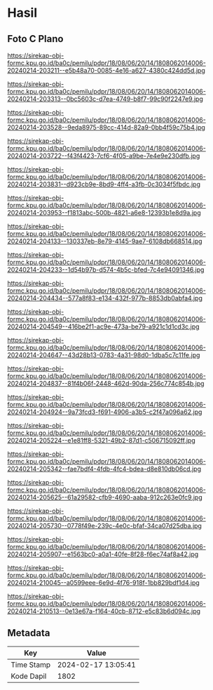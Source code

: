 # Hasil

## Foto C Plano

https://sirekap-obj-formc.kpu.go.id/ba0c/pemilu/pdpr/18/08/06/20/14/1808062014006-20240214-203211--e5b48a70-0085-4e16-a627-4380c424dd5d.jpg

https://sirekap-obj-formc.kpu.go.id/ba0c/pemilu/pdpr/18/08/06/20/14/1808062014006-20240214-203313--0bc5603c-d7ea-4749-b8f7-99c90f2247e9.jpg

https://sirekap-obj-formc.kpu.go.id/ba0c/pemilu/pdpr/18/08/06/20/14/1808062014006-20240214-203528--9eda8975-89cc-414d-82a9-0bb4f59c75b4.jpg

https://sirekap-obj-formc.kpu.go.id/ba0c/pemilu/pdpr/18/08/06/20/14/1808062014006-20240214-203722--f43f4423-7cf6-4f05-a9be-7e4e9e230dfb.jpg

https://sirekap-obj-formc.kpu.go.id/ba0c/pemilu/pdpr/18/08/06/20/14/1808062014006-20240214-203831--d923cb9e-8bd9-4ff4-a3fb-0c3034f5fbdc.jpg

https://sirekap-obj-formc.kpu.go.id/ba0c/pemilu/pdpr/18/08/06/20/14/1808062014006-20240214-203953--f1813abc-500b-4821-a6e8-12393b1e8d9a.jpg

https://sirekap-obj-formc.kpu.go.id/ba0c/pemilu/pdpr/18/08/06/20/14/1808062014006-20240214-204133--130337eb-8e79-4145-9ae7-6108db668514.jpg

https://sirekap-obj-formc.kpu.go.id/ba0c/pemilu/pdpr/18/08/06/20/14/1808062014006-20240214-204233--1d54b97b-d574-4b5c-bfed-7c4e94091346.jpg

https://sirekap-obj-formc.kpu.go.id/ba0c/pemilu/pdpr/18/08/06/20/14/1808062014006-20240214-204434--577a8f83-e134-432f-977b-8853db0abfa4.jpg

https://sirekap-obj-formc.kpu.go.id/ba0c/pemilu/pdpr/18/08/06/20/14/1808062014006-20240214-204549--416be2f1-ac9e-473a-be79-a921c1d1cd3c.jpg

https://sirekap-obj-formc.kpu.go.id/ba0c/pemilu/pdpr/18/08/06/20/14/1808062014006-20240214-204647--43d28b13-0783-4a31-98d0-1dba5c7c11fe.jpg

https://sirekap-obj-formc.kpu.go.id/ba0c/pemilu/pdpr/18/08/06/20/14/1808062014006-20240214-204837--81f4b06f-2448-462d-90da-256c774c854b.jpg

https://sirekap-obj-formc.kpu.go.id/ba0c/pemilu/pdpr/18/08/06/20/14/1808062014006-20240214-204924--9a73fcd3-f691-4906-a3b5-c2f47a096a62.jpg

https://sirekap-obj-formc.kpu.go.id/ba0c/pemilu/pdpr/18/08/06/20/14/1808062014006-20240214-205224--e1e81ff8-5321-49b2-87d1-c506715092ff.jpg

https://sirekap-obj-formc.kpu.go.id/ba0c/pemilu/pdpr/18/08/06/20/14/1808062014006-20240214-205342--fae7bdf4-4fdb-4fc4-bdea-d8e810db06cd.jpg

https://sirekap-obj-formc.kpu.go.id/ba0c/pemilu/pdpr/18/08/06/20/14/1808062014006-20240214-205625--61a29582-cfb9-4690-aaba-912c263e0fc9.jpg

https://sirekap-obj-formc.kpu.go.id/ba0c/pemilu/pdpr/18/08/06/20/14/1808062014006-20240214-205730--0778f49e-239c-4e0c-bfaf-34ca07d25dba.jpg

https://sirekap-obj-formc.kpu.go.id/ba0c/pemilu/pdpr/18/08/06/20/14/1808062014006-20240214-205907--e1563bc0-a0a1-40fe-8f28-f6ec74af8a42.jpg

https://sirekap-obj-formc.kpu.go.id/ba0c/pemilu/pdpr/18/08/06/20/14/1808062014006-20240214-210045--a0599eee-6e9d-4f76-918f-1bb829bdf1d4.jpg

https://sirekap-obj-formc.kpu.go.id/ba0c/pemilu/pdpr/18/08/06/20/14/1808062014006-20240214-210513--0e13e67a-f164-40cb-8712-e5c83b6d094c.jpg


## Metadata

| Key        | Value               |
| ---------- | ------------------- |
| Time Stamp | 2024-02-17 13:05:41 |
| Kode Dapil | 1802                |




